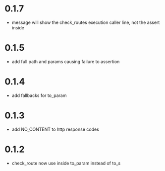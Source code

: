 # 0.1.7 
* message will show the check_routes execution caller line, not the assert inside

# 0.1.5 
* add full path and params causing failure to assertion

# 0.1.4
* add fallbacks for to_param

# 0.1.3
* add NO_CONTENT to http response codes

# 0.1.2 

* check_route now use inside to_param instead of to_s